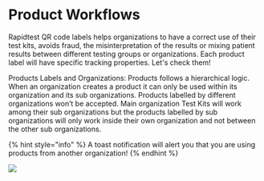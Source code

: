 # Product Workflows

Rapidtest QR code labels helps organizations to have a correct use of their test kits, avoids fraud, the misinterpretation of the results or mixing patient 
results between different testing groups or organizations. Each product label will have specific tracking properties. Let's check them!

Products Labels and Organizations: Products follows a hierarchical logic. When an organization creates a product it can only be used within its organization and 
its sub organizations. Products labelled by different organizations won’t be accepted. Main organization Test Kits will work among their sub organizations but 
the products labelled by sub organizations will only work inside their own organization and not between the other sub organizations.

{% hint style="info" %} A toast notification will alert you that you are using products 
from another organization! {% endhint %}

![](https://user-images.githubusercontent.com/105650529/170283154-a153e6f9-bdf4-4a62-a7e5-e01267bc3eed.png)
